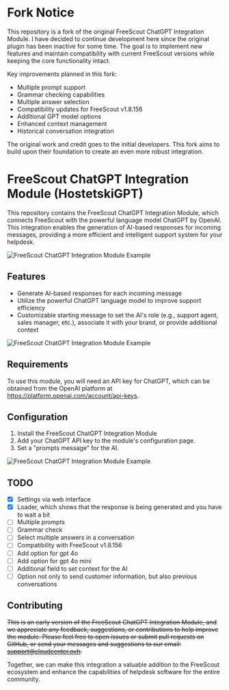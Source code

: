 # Fork Notice

This repository is a fork of the original FreeScout ChatGPT Integration Module. I have decided to continue development here since the original plugin has been inactive for some time. The goal is to implement new features and maintain compatibility with current FreeScout versions while keeping the core functionality intact.

Key improvements planned in this fork:
- Multiple prompt support
- Grammar checking capabilities  
- Multiple answer selection
- Compatibility updates for FreeScout v1.8.156
- Additional GPT model options
- Enhanced context management
- Historical conversation integration

The original work and credit goes to the initial developers. This fork aims to build upon their foundation to create an even more robust integration.


# FreeScout ChatGPT Integration Module (HostetskiGPT)

This repository contains the FreeScout ChatGPT Integration Module, which connects FreeScout with the powerful language model ChatGPT by OpenAI. This integration enables the generation of AI-based responses for incoming messages, providing a more efficient and intelligent support system for your helpdesk.

![FreeScout ChatGPT Integration Module Example](https://my.hostetski.com/files/img/hostetskigpt.jpg "Integration Module Example")

## Features
- Generate AI-based responses for each incoming message
- Utilize the powerful ChatGPT language model to improve support efficiency
- Customizable starting message to set the AI's role (e.g., support agent, sales manager, etc.), associate it with your brand, or provide additional context

![FreeScout ChatGPT Integration Module Example](https://my.hostetski.com/files/git/gpt.gif "Integration Module Example")


## Requirements
To use this module, you will need an API key for ChatGPT, which can be obtained from the OpenAI platform at https://platform.openai.com/account/api-keys.

## Configuration
1. Install the FreeScout ChatGPT Integration Module
2. Add your ChatGPT API key to the module's configuration page.
3. Set a "prompts message" for the AI.

![FreeScout ChatGPT Integration Module Example](https://my.hostetski.com/files/git/gpt-settings.png "GPT Setting Page")

## TODO
 - [x] Settings via web interface
 - [x] Loader, which shows that the response is being generated and you have to wait a bit
 - [ ] Multiple prompts
 - [ ] Grammar check
 - [ ] Select multiple answers in a conversation
 - [ ] Compatibility with FreeScout v1.8.156
 - [ ] Add option for gpt 4o
 - [ ] Add option for gpt 4o mini
 - [ ] Additional field to set context for the AI
 - [ ] Option not only to send customer information, but also previous conversations

## Contributing
~~This is an early version of the FreeScout ChatGPT Integration Module, and we appreciate any feedback, suggestions, or contributions to help improve the module. Please feel free to open issues or submit pull requests on GitHub, or send your messages and suggestions to our email: [support@cloudcenter.ovh](mailto:support@cloudcenter.ovh).~~

Together, we can make this integration a valuable addition to the FreeScout ecosystem and enhance the capabilities of helpdesk software for the entire community.
